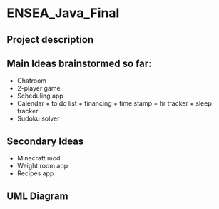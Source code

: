 # ENSEA_Java_Final

## Project description



## Main Ideas brainstormed so far:
- Chatroom
- 2-player game
- Scheduling app
- Calendar + to do list + financing + time stamp + hr tracker + sleep tracker 
- Sudoku solver

## Secondary Ideas
- Minecraft mod
- Weight room app
- Recipes app

## UML Diagram
